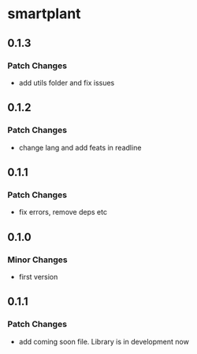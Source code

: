 # smartplant

## 0.1.3

### Patch Changes

- add utils folder and fix issues

## 0.1.2

### Patch Changes

- change lang and add feats in readline

## 0.1.1

### Patch Changes

- fix errors, remove deps etc

## 0.1.0

### Minor Changes

- first version

## 0.1.1

### Patch Changes

- add coming soon file. Library is in development now

